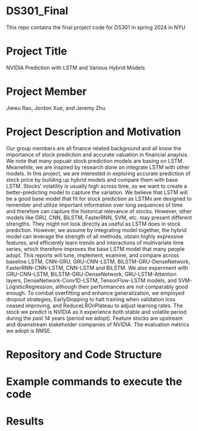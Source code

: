 # DS301_Final
This repo contains the final project code for DS301 in spring 2024 in NYU
# Project Title
NVIDIA Prediction with LSTM and Various Hybrid Models
# Project Member
Jiewu Rao, Jordon Xue, and Jeremy Zhu
# Project Description and Motivation
Our group members are all finance related background and all know the importance of stock prediction and accurate valuation in financial anaylsis. We note that many popualr stock prediction models are basing on LSTM. Meanwhile, we are inspired by research done on integrate LSTM with other models. In this project, we are interested in exploring accurate prediction of stock price by building up hybrid models and compare them with base LSTM. Stocks’ volatility is usually high across time, so we want to create a better-predicting model to capture the variation. We believe that LSTM will be a good base model that fit for stock prediction as LSTMs are designed to remember and utilize important information over long sequences of time and therefore can capture the historical relevance of stocks. 
However, other models like GRU, CNN, BiLSTM, FasterRNN, SVM, etc. may present different strengths. They might not look directly as useful as LSTM does in stock prediction. However, we assume by integrating model together, the hybrid model can leverage the strength of all methods, obtain highly expressive features, and efficiently learn trends and interactions of multivariate time series, which therefore improves the base LSTM model that many people adopt. 
This reports will tune, implement, examine, and compare across baseline LSTM, CNN-GRU, GRU-CNN-LSTM, BiLSTM-GRU-DenseNetwork, FasterRNN-CNN-LSTM, CNN-LSTM and BiLSTM. We also experiment with GRU-CNN-LSTM, BiLSTM-GRU-DenseNetwork, GRU-LSTM-Attention layers, DenseNetwork-Conv1D-LSTM, TensorFlow-LSTM models, and SVM-LogisticRegression, although their performances are not comparably good enough. To combat overfitting and enhance generalization, we employed dropout strategies, EarlyStopping to halt training when validation loss ceased improving, and ReduceLROnPlateau to adjust learning rates. The stock we predict is NVIDIA as it experience both stable and volatile period during the past 14 years (period we adopt). Feature stocks are upstream and downstream stakeholder companies of NVIDIA. The evaluation metrics we adopt is RMSE.

# Repository and Code Structure


# Example commands to execute the code

# Results
